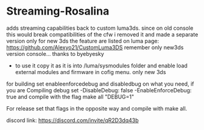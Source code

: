 # Streaming-Rosalina
adds streaming capabilities back to custom luma3ds.
since on old console this would break compatibilities of the cfw i removed it and made a separate version only for new 3ds the feature are listed on luma page:
https://github.com/Alexyo21/CustomLuma3DS
remember only new3ds version console...
thanks to byebyesky

* to use it copy it as it is into /luma/sysmodules folder and enable load external modules and firmware in cofig menu.
only new 3ds

for building set enableenforcedebug and disabledbug on what you need, if you are Compiling debug set
-DisableDebug: false
-EnableEnforceDebug: true
and compile with the flag 
make all "DEBUG=1"

For release set that flags in the opposite way and compile with make all.

discord link:
https://discord.com/invite/qR2D3dq43b